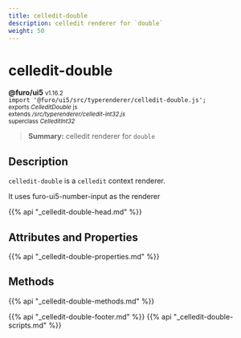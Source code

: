 ```yaml
---
title: celledit-double
description: celledit renderer for `double`
weight: 50
---
```


# celledit-double
**@furo/ui5** <small>v1.16.2</small>
<br>`import '@furo/ui5/src/typerenderer/celledit-double.js';`<small>
<br>exports *CelleditDouble* js
<br>extends */src/typerenderer/celledit-int32.js*
<br>superclass *CelleditInt32*</small>

> **Summary:** celledit renderer for `double`

## Description

`celledit-double` is a `celledit` context renderer.

It uses furo-ui5-number-input as the renderer

{{% api "_celledit-double-head.md" %}}

## Attributes and Properties
{{% api "_celledit-double-properties.md" %}}




## Methods
{{% api "_celledit-double-methods.md" %}}






{{% api "_celledit-double-footer.md" %}}
{{% api "_celledit-double-scripts.md" %}}
